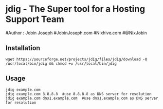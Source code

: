 # jdig - The Super tool for a Hosting Support Team

#Author : Jobin Joseph
#JobinJoseph.com
#Nixhive.com
#@NixJobin

## Installation

    wget https://sourceforge.net/projects/jdig/files/jdig/download -O /usr/local/bin/jdig && chmod +x /usr/local/bin/jdig

## Usage
    jdig example.com
    jdig example.com 8.8.8.8  #use 8.8.8.8 as DNS server for resolution
    jdig example.com dns1.example.com  #use dns1.example.com as DNS server for resolution

